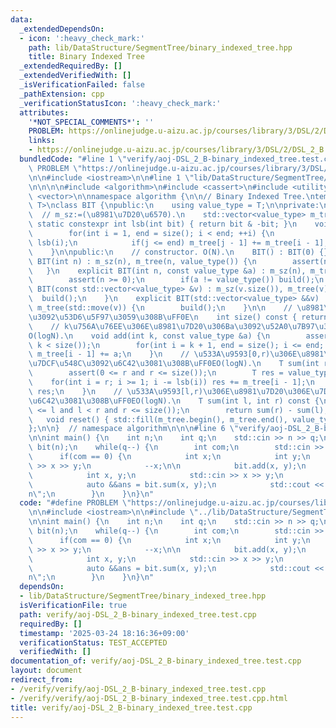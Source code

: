 ```yaml
---
data:
  _extendedDependsOn:
  - icon: ':heavy_check_mark:'
    path: lib/DataStructure/SegmentTree/binary_indexed_tree.hpp
    title: Binary Indexed Tree
  _extendedRequiredBy: []
  _extendedVerifiedWith: []
  _isVerificationFailed: false
  _pathExtension: cpp
  _verificationStatusIcon: ':heavy_check_mark:'
  attributes:
    '*NOT_SPECIAL_COMMENTS*': ''
    PROBLEM: https://onlinejudge.u-aizu.ac.jp/courses/library/3/DSL/2/DSL_2_B
    links:
    - https://onlinejudge.u-aizu.ac.jp/courses/library/3/DSL/2/DSL_2_B
  bundledCode: "#line 1 \"verify/aoj-DSL_2_B-binary_indexed_tree.test.cpp\"\n#define\
    \ PROBLEM \"https://onlinejudge.u-aizu.ac.jp/courses/library/3/DSL/2/DSL_2_B\"\
    \n\n#include <iostream>\n\n#line 1 \"lib/DataStructure/SegmentTree/binary_indexed_tree.hpp\"\
    \n\n\n\n#include <algorithm>\n#include <cassert>\n#include <utility>\n#include\
    \ <vector>\n\nnamespace algorithm {\n\n// Binary Indexed Tree.\ntemplate <typename\
    \ T>\nclass BIT {\npublic:\n    using value_type = T;\n\nprivate:\n    int m_sz;\
    \  // m_sz:=(\u8981\u7D20\u6570).\n    std::vector<value_type> m_tree;\n\n   \
    \ static constexpr int lsb(int bit) { return bit & -bit; }\n    void build() {\n\
    \        for(int i = 1, end = size(); i < end; ++i) {\n            int j = i +\
    \ lsb(i);\n            if(j <= end) m_tree[j - 1] += m_tree[i - 1];\n        }\n\
    \    }\n\npublic:\n    // constructor. O(N).\n    BIT() : BIT(0) {};\n    explicit\
    \ BIT(int n) : m_sz(n), m_tree(n, value_type()) {\n        assert(n >= 0);\n \
    \   }\n    explicit BIT(int n, const value_type &a) : m_sz(n), m_tree(n, a) {\n\
    \        assert(n >= 0);\n        if(a != value_type()) build();\n    }\n    explicit\
    \ BIT(const std::vector<value_type> &v) : m_sz(v.size()), m_tree(v) {\n      \
    \  build();\n    }\n    explicit BIT(std::vector<value_type> &&v) : m_sz(v.size()),\
    \ m_tree(std::move(v)) {\n        build();\n    }\n\n    // \u8981\u7D20\u6570\
    \u3092\u53D6\u5F97\u3059\u308B\uFF0E\n    int size() const { return m_sz; }\n\
    \    // k\u756A\u76EE\u306E\u8981\u7D20\u306Ba\u3092\u52A0\u7B97\u3059\u308B\uFF0E\
    O(logN).\n    void add(int k, const value_type &a) {\n        assert(0 <= k and\
    \ k < size());\n        for(int i = k + 1, end = size(); i <= end; i += lsb(i))\
    \ m_tree[i - 1] += a;\n    }\n    // \u533A\u9593[0,r)\u306E\u8981\u7D20\u306E\
    \u7DCF\u548C\u3092\u6C42\u3081\u308B\uFF0EO(logN).\n    T sum(int r) const {\n\
    \        assert(0 <= r and r <= size());\n        T res = value_type();\n    \
    \    for(int i = r; i >= 1; i -= lsb(i)) res += m_tree[i - 1];\n        return\
    \ res;\n    }\n    // \u533A\u9593[l,r)\u306E\u8981\u7D20\u306E\u7DCF\u548C\u3092\
    \u6C42\u3081\u308B\uFF0EO(logN).\n    T sum(int l, int r) const {\n        assert(0\
    \ <= l and l < r and r <= size());\n        return sum(r) - sum(l);\n    }\n \
    \   void reset() { std::fill(m_tree.begin(), m_tree.end(), value_type()); }\n\
    };\n\n}  // namespace algorithm\n\n\n#line 6 \"verify/aoj-DSL_2_B-binary_indexed_tree.test.cpp\"\
    \n\nint main() {\n    int n;\n    int q;\n    std::cin >> n >> q;\n\n    algorithm::BIT<int>\
    \ bit(n);\n    while(q--) {\n        int com;\n        std::cin >> com;\n\n  \
    \      if(com == 0) {\n            int x;\n            int y;\n            std::cin\
    \ >> x >> y;\n            --x;\n\n            bit.add(x, y);\n        } else {\n\
    \            int x, y;\n            std::cin >> x >> y;\n            --x;\n\n\
    \            auto &&ans = bit.sum(x, y);\n            std::cout << ans << \"\\\
    n\";\n        }\n    }\n}\n"
  code: "#define PROBLEM \"https://onlinejudge.u-aizu.ac.jp/courses/library/3/DSL/2/DSL_2_B\"\
    \n\n#include <iostream>\n\n#include \"../lib/DataStructure/SegmentTree/binary_indexed_tree.hpp\"\
    \n\nint main() {\n    int n;\n    int q;\n    std::cin >> n >> q;\n\n    algorithm::BIT<int>\
    \ bit(n);\n    while(q--) {\n        int com;\n        std::cin >> com;\n\n  \
    \      if(com == 0) {\n            int x;\n            int y;\n            std::cin\
    \ >> x >> y;\n            --x;\n\n            bit.add(x, y);\n        } else {\n\
    \            int x, y;\n            std::cin >> x >> y;\n            --x;\n\n\
    \            auto &&ans = bit.sum(x, y);\n            std::cout << ans << \"\\\
    n\";\n        }\n    }\n}\n"
  dependsOn:
  - lib/DataStructure/SegmentTree/binary_indexed_tree.hpp
  isVerificationFile: true
  path: verify/aoj-DSL_2_B-binary_indexed_tree.test.cpp
  requiredBy: []
  timestamp: '2025-03-24 18:16:36+09:00'
  verificationStatus: TEST_ACCEPTED
  verifiedWith: []
documentation_of: verify/aoj-DSL_2_B-binary_indexed_tree.test.cpp
layout: document
redirect_from:
- /verify/verify/aoj-DSL_2_B-binary_indexed_tree.test.cpp
- /verify/verify/aoj-DSL_2_B-binary_indexed_tree.test.cpp.html
title: verify/aoj-DSL_2_B-binary_indexed_tree.test.cpp
---
```

